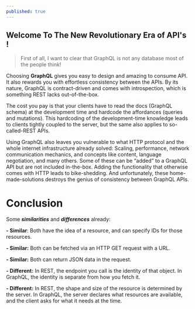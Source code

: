 ```yaml
---
published: true
---
```

## Welcome To The New Revolutionary Era of API's !

> First of all, I want to clear that GraphQL is not any database most of the people think!

Choosing **GraphQL** gives you easy to design and amazing to consume API. It also rewards you with effortless consistency between the APIs. By its nature, GraphQL is contract-driven and comes with introspection, which is something REST lacks out-of-the-box.

The cost you pay is that your clients have to read the docs (GraphQL schema) at the development time and hardcode the affordances (queries and mutations). This hardcoding of the development-time knowledge leads to clients tightly coupled to the server, but the same also applies to so-called-REST APIs.

Using GraphQL also leaves you vulnerable to what HTTP protocol and the whole internet infrastructure already solved: Scaling, performance, network communication mechanics, and concepts like content, language negotiation, and many others. Some of these can be “added” to a GraphQL API but are not included in-the-box. Adding the functionality that otherwise comes with HTTP leads to bike-shedding. And unfortunately, these home-made-solutions destroys the genius of consistency between GraphQL APIs.

# Conclusion
 Some **_similarities_** and **_differences_** already:
 
**- Similar**: Both have the idea of a resource, and can specify IDs for those resources.

**- Similar:** Both can be fetched via an HTTP GET request with a URL.

**- Similar:** Both can return JSON data in the request.

**- Different:** In REST, the endpoint you call is the identity of that object. In GraphQL, the identity is separate from how you fetch it.

**- Different:** In REST, the shape and size of the resource is determined by the server. In GraphQL, the server declares what resources are available, and the client asks for what it needs at the time. 



